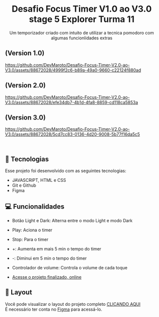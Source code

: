 
<h1 align="center"> Desafio Focus Timer V1.0 ao V3.0 stage 5 Explorer Turma 11 </h1>
<p align="center"> Um temporizador criado com intuito de utilizar a tecnica pomodoro com algumas funcionlidades extras </p>


## (Version 1.0)
https://github.com/DevMaroto/Desafio-Focus-Timer-V2.0-ao-V3.0/assets/88672028/4999f2c6-b89a-49a0-9660-c22124f880ad

## (Version 2.0)  
https://github.com/DevMaroto/Desafio-Focus-Timer-V2.0-ao-V3.0/assets/88672028/efe34db7-4b1d-4fa8-8859-cd118ca5853a

## (Version 3.0)
https://github.com/DevMaroto/Desafio-Focus-Timer-V2.0-ao-V3.0/assets/88672028/5cd7cc83-0136-4d20-9008-5b77f16da5c5

<br>


## 🚀 Tecnologias

Esse projeto foi desenvolvido com as seguintes tecnologias:

- JAVASCRIPT, HTML e CSS
- Git e Github
- Figma

## 💻 Funcionalidades
- Botão Light e Dark: Alterna entre o modo Light e modo Dark
- Play: Aciona o timer
- Stop: Para o timer
- +: Aumenta em mais 5 min o tempo do timer
- -: Diminui em 5 min o tempo do timer
- Controlador de volume: Controla o volume de cada toque 



- [Acesse o projeto finalizado, online](https://devmaroto.github.io/Desafio-1-stage-5-Biscoito-da-Sorte-Explorer-Turma-11/)

## 🔖 Layout

Você pode visualizar o layout do projeto completo [CLICANDO AQUI](https://www.figma.com/file/AtrrkngCECUV5jPGoEOaVD/Biscoito-da-Sorte-(Community)?type=design&node-id=0-1&mode=design&t=JgmspGMlReTPFea3-0)
<br>
É necessário ter conta no [Figma](https://figma.com) para acessá-lo.

